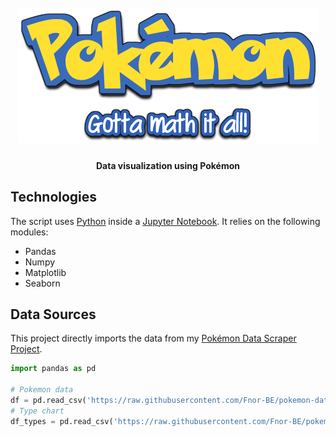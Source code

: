 <h1 align="center">
  <br>
  <img src="images/logo.png" alt="Pokemon Visualization">
  <br>
</h1>

<h4 align="center">Data visualization using Pokémon</h4>

## Technologies

The script uses [Python](https://www.python.org/) inside a [Jupyter Notebook](https://jupyter.org/). It relies on the following modules:

* Pandas
* Numpy
* Matplotlib
* Seaborn

## Data Sources

This project directly imports the data from my [Pokémon Data Scraper Project](https://github.com/Fnor-BE/pokemon-data-scraper).

```python
import pandas as pd

# Pokemon data
df = pd.read_csv('https://raw.githubusercontent.com/Fnor-BE/pokemon-data-scraper/main/pokemons.csv')
# Type chart
df_types = pd.read_csv('https://raw.githubusercontent.com/Fnor-BE/pokemon-data-scraper/main/pokemon-type-chart.csv')
```